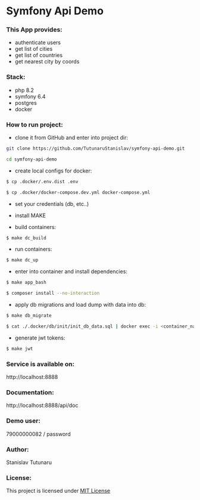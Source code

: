 # Symfony Api Demo

### This App provides:
* authenticate users
* get list of cities
* get list of countries
* get nearest city by coords

### Stack:
* php 8.2
* symfony 6.4
* postgres
* docker

### How to run project:
* clone it from GitHub and enter into project dir:
```bash
git clone https://github.com/TutunaruStanislav/symfony-api-demo.git
```
```bash
cd symfony-api-demo
```

* create local configs for docker:
```bash
$ cp .docker/.env.dist .env
```
```bash
$ cp .docker/docker-compose.dev.yml docker-compose.yml
```

* set your credentials (db, etc..)

* install MAKE

* build containers:
```bash
$ make dc_build
```

* run containers:
```bash
$ make dc_up
```

* enter into container and install dependencies:
```bash
$ make app_bash
```
```bash
$ composer install --no-interaction
```

* apply db migrations and load dump with data into db:
```bash
$ make db_migrate
```
```bash
$ cat ./.docker/db/init/init_db_data.sql | docker exec -i <container_name> psql -U <POSTGRES_USER> -d <POSTGRES_DB>
```

* generate jwt tokens:
```bash
$ make jwt
```

### Service is available on:
http://localhost:8888

### Documentation:
http://localhost:8888/api/doc

### Demo user:
79000000082 / password

### Author:
Stanislav Tutunaru

### License:
This project is licensed under [MIT License](https://github.com/TutunaruStanislav/symfony-api-demo/blob/master/LICENSE)
